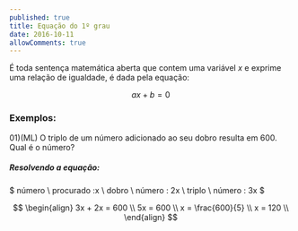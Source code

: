 ```yaml
---
published: true
title: Equação do 1º grau
date: 2016-10-11
allowComments: true
---
```



É toda sentença matemática aberta que contem uma variável $x$ e exprime uma relação de igualdade, é dada pela equação:

$$ax+b=0$$

### Exemplos:

01)(ML) O triplo de um número adicionado ao seu dobro resulta em 600. Qual é o número? 

##### Resolvendo a equação: 

$ número \ procurado :x \\ dobro \ número : 2x \\  triplo \ número : 3x $

$$
\begin{align} 
3x + 2x = 600 \\
5x = 600 \\
x = \frac{600}{5} \\
x = 120 \\
\end{align}
$$







